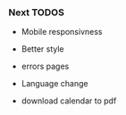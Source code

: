 ### Next TODOS
* Mobile responsivness
* Better style
* errors pages

* Language change
* download calendar to pdf
